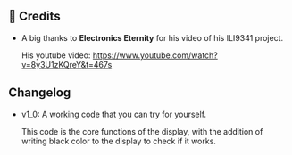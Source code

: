 ## 🙌 Credits  

- A big thanks to **Electronics Eternity** for his video of his ILI9341 project.

  His youtube video: https://www.youtube.com/watch?v=8y3U1zKQreY&t=467s


## Changelog
- v1_0: A working code that you can try for yourself.

  This code is the core functions of the display, with the addition of writing black color to the display to check if it works.
